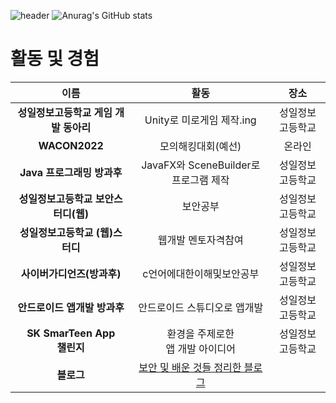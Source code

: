 ![header](https://capsule-render.vercel.app/api?type=waving&color=6633CC&height=300&section=header&text=KangJuHo%20&fontSize=90)
![Anurag's GitHub stats](https://github-readme-stats.vercel.app/api?username=wngh1212&show_icons=true&theme=radical)<br>

<h1>활동 및 경험</h1>
<hr="2">

| **이름** | **활동** | **장소** |
|:--------:|:--------:|:--------:|
| **성일정보고등학교 게임 개발 동아리** | Unity로 미로게임 제작.ing | 성일정보고등학교 |
| **WACON2022** | 모의해킹대회(예선) | 온라인 |
| **Java 프로그래밍 방과후** | JavaFX와 SceneBuilder로 프로그램 제작 | 성일정보고등학교 |
| **성일정보고등학교 보안스터디(웹)** | 보안공부 | 성일정보고등학교|
| **성일정보고등학교 (웹)스터디** | 웹개발 멘토자격참여 |성일정보고등학교|
| **사이버가디언즈(방과후)** | c언어에대한이해및보안공부 |성일정보고등학교|
| **안드로이드 앱개발 방과후**  |안드로이드 스튜디오로 앱개발 | 성일정보고등학교 |
| **SK SmarTeen App<br>챌린지**  |환경을 주제로한 <br>앱 개발 아이디어 | 성일정보고등학교 |
| **블로그**  |<a href="https://blog.naver.com/winter5622">보안 및 배운 것들 정리한 블로그</a>| |


